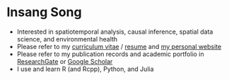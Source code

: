 # Insang Song
+ Interested in spatiotemporal analysis, causal inference, spatial data science, and environmental health
+ Please refer to my [curriculum vitae](ISong_CV_01252024.pdf) / [resume](https://github.com/sigmafelix/sigmafelix/blob/master/ISong_resume_07012023.pdf) and [my personal website](https://www.issong.net)
+ Please refer to my publication records and academic portfolio in [ResearchGate](https://www.researchgate.net/profile/Insang_Song2) or [Google Scholar](https://scholar.google.com/citations?user=xKcMnBEAAAAJ&hl=en)
+ I use and learn R (and Rcpp), Python, and Julia

<!--
**sigmafelix/sigmafelix** is a ✨ _special_ ✨ repository because its `README.md` (this file) appears on your GitHub profile.

Here are some ideas to get you started:

- 🔭 I’m currently working on ...
- 🌱 I’m currently learning ...
- 👯 I’m looking to collaborate on ...
- 🤔 I’m looking for help with ...
- 💬 Ask me about ...
- 📫 How to reach me: ...
- 😄 Pronouns: ...
- ⚡ Fun fact: ...
-->
